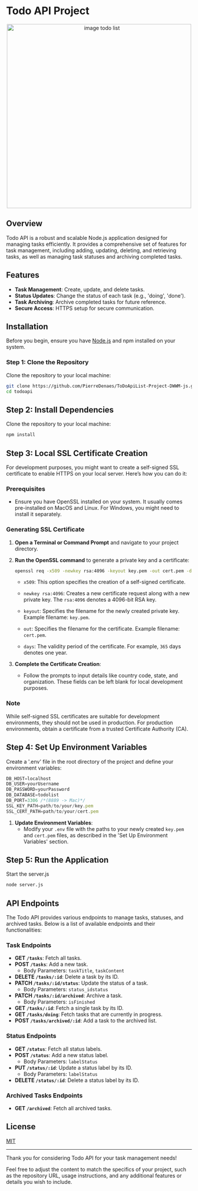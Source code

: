 # Todo API Project

<p align="center">
  <img width="500" height="500" alt="image todo list" src="https://i.postimg.cc/HnxTMRmq/pngwing-com.png">
</p>

## Overview

Todo API is a robust and scalable Node.js application designed for managing tasks efficiently. It provides a comprehensive set of features for task management, including adding, updating, deleting, and retrieving tasks, as well as managing task statuses and archiving completed tasks.

## Features

- **Task Management**: Create, update, and delete tasks.
- **Status Updates**: Change the status of each task (e.g., 'doing', 'done').
- **Task Archiving**: Archive completed tasks for future reference.
- **Secure Access**: HTTPS setup for secure communication.

## Installation

Before you begin, ensure you have [Node.js](https://nodejs.org/en/) and npm installed on your system.

### Step 1: Clone the Repository

Clone the repository to your local machine:

```bash
git clone https://github.com/PierreDenaes/ToDoApiList-Project-DWWM-js.git
cd todoapi
```

## Step 2: Install Dependencies

Clone the repository to your local machine:

```bash
npm install
```

## Step 3: Local SSL Certificate Creation

For development purposes, you might want to create a self-signed SSL certificate to enable HTTPS on your local server. Here’s how you can do it:

### Prerequisites

- Ensure you have OpenSSL installed on your system. It usually comes pre-installed on MacOS and Linux. For Windows, you might need to install it separately.

### Generating SSL Certificate

1. **Open a Terminal or Command Prompt** and navigate to your project directory.

2. **Run the OpenSSL command** to generate a private key and a certificate:

   ```bash
   openssl req -x509 -newkey rsa:4096 -keyout key.pem -out cert.pem -days 365
   ````

    - `x509`: This option specifies the creation of a self-signed certificate.

    - `newkey rsa:4096`: Creates a new certificate request along with a new private key. The `rsa:4096` denotes a 4096-bit RSA key.

    - `keyout`: Specifies the filename for the newly created private key. Example filename: `key.pem`.

    - `out`: Specifies the filename for the certificate. Example filename: `cert.pem`.

    - `days`: The validity period of the certificate. For example, `365` days denotes one year.

3. **Complete the Certificate Creation**:
   - Follow the prompts to input details like country code, state, and organization. These fields can be left blank for local development purposes.

### Note

While self-signed SSL certificates are suitable for development environments, they should not be used in production. For production environments, obtain a certificate from a trusted Certificate Authority (CA).

## Step 4: Set Up Environment Variables

Create a '.env' file in the root directory of the project and define your environment variables:

```javascript
DB_HOST=localhost
DB_USER=yourUsername
DB_PASSWORD=yourPassword
DB_DATABASE=todolist
DB_PORT=3306 /*(8889 -> Mac)*/
SSL_KEY_PATH=path/to/your/key.pem
SSL_CERT_PATH=path/to/your/cert.pem
```

1. **Update Environment Variables**:
   - Modify your `.env` file with the paths to your newly created `key.pem` and `cert.pem` files, as described in the 'Set Up Environment Variables' section.

## Step 5: Run the Application

Start the server.js

```bash
node server.js
````

## API Endpoints

The Todo API provides various endpoints to manage tasks, statuses, and archived tasks. Below is a list of available endpoints and their functionalities:

### Task Endpoints

- **GET `/tasks`**: Fetch all tasks.
- **POST `/tasks`**: Add a new task.
  - Body Parameters: `taskTitle`, `taskContent`
- **DELETE `/tasks/:id`**: Delete a task by its ID.
- **PATCH `/tasks/:id/status`**: Update the status of a task.
  - Body Parameters: `status_idstatus`
- **PATCH `/tasks/:id/archived`**: Archive a task.
  - Body Parameters: `isFinished`
- **GET `/tasks/:id`**: Fetch a single task by its ID.
- **GET `/tasks/doing`**: Fetch tasks that are currently in progress.
- **POST `/tasks/archived/:id`**: Add a task to the archived list.

### Status Endpoints

- **GET `/status`**: Fetch all status labels.
- **POST `/status`**: Add a new status label.
  - Body Parameters: `labelStatus`
- **PUT `/status/:id`**: Update a status label by its ID.
  - Body Parameters: `labelStatus`
- **DELETE `/status/:id`**: Delete a status label by its ID.

### Archived Tasks Endpoints

- **GET `/archived`**: Fetch all archived tasks.

## License

[MIT](https://opensource.org/licenses/MIT)

---

Thank you for considering Todo API for your task management needs!

Feel free to adjust the content to match the specifics of your project, such as the repository URL, usage instructions, and any additional features or details you wish to include.
